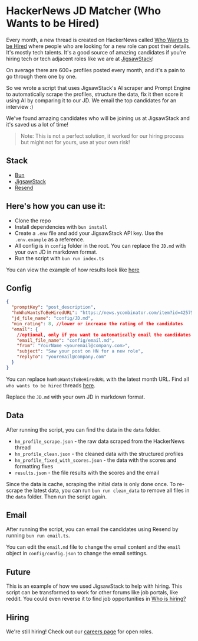 # HackerNews JD Matcher (Who Wants to be Hired)

Every month, a new thread is created on HackerNews called [Who Wants to be Hired](https://news.ycombinator.com/item?id=42919500) where people who are looking for a new role can post their details. It's mostly tech talents. It's a good source of amazing candidates if you're hiring tech or tech adjacent roles like we are at [JigsawStack](https://jigsawstack.com/careers)!

On average there are 600+ profiles posted every month, and it's a pain to go through them one by one.

So we wrote a script that uses JigsawStack's AI scraper and Prompt Engine to automatically scrape the profiles, structure the data, fix it then score it using AI by comparing it to our JD. We email the top candidates for an interview :)

We've found amazing candidates who will be joining us at JigsawStack and it's saved us a lot of time!

> Note: This is not a perfect solution, it worked for our hiring process but might not for yours, use at your own risk!

## Stack

- [Bun](https://bun.sh/)
- [JigsawStack](https://jigsawstack.com/)
- [Resend](https://resend.com/)

## Here's how you can use it:

- Clone the repo
- Install dependencies with `bun install`
- Create a `.env` file and add your JigsawStack API key. Use the `.env.example` as a reference.
- All config is in `config` folder in the root. You can replace the `JD.md` with your own JD in markdown format.
- Run the script with `bun run index.ts`

You can view the example of how results look like [here](/example_data/results.json)

## Config

```json
{
  "promptKey": "post_description",
  "hnWhoWantsToBeHiredURL": "https://news.ycombinator.com/item?id=42575535", //replace this to the latest month URL
  "jd_file_name": "config/JD.md",
  "min_rating": 8, //lower or increase the rating of the candidates
  "email": {
    //optional, only if you want to automatically email the candidates
    "email_file_name": "config/email.md",
    "from": "YourName <youremail@company.com>",
    "subject": "Saw your post on HN for a new role",
    "replyTo": "youremail@company.com"
  }
}
```

You can replace `hnWhoWantsToBeHiredURL` with the latest month URL. Find all `who wants to be hired` threads [here](https://hn.algolia.com/?dateRange=all&page=0&prefix=true&query=Ask%20HN:%20Who%20wants%20to%20be%20hired&sort=byDate&type=ask_hn).

Replace the `JD.md` with your own JD in markdown format.

## Data

After running the script, you can find the data in the `data` folder.

- `hn_profile_scrape.json` - the raw data scraped from the HackerNews thread
- `hn_profile_clean.json` - the cleaned data with the structured profiles
- `hn_profile_fixed_with_scores.json` - the data with the scores and formatting fixes
- `results.json` - the file results with the scores and the email

Since the data is cache, scraping the initial data is only done once. To re-scrape the latest data, you can run `bun run clean_data` to remove all files in the `data` folder. Then run the script again.

## Email

After running the script, you can email the candidates using Resend by running `bun run email.ts`.

You can edit the `email.md` file to change the email content and the `email` object in `config/config.json` to change the email settings.

## Future

This is an example of how we used JigsawStack to help with hiring. This script can be transformed to work for other forums like job portals, like reddit. You could even reverse it to find job opportunities in [Who is hiring?](https://hn.algolia.com/?dateRange=all&page=0&prefix=true&query=Ask%20HN:%20Who%20is%20hiring&sort=byDate&type=ask_hn)

## Hiring

We're still hiring! Check out our [careers page](https://jigsawstack.com/careers) for open roles.
